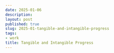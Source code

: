 ```yaml
---
date: 2025-01-06
description:
layout: post
published: true
slug: 2025-01-tangible-and-intangible-progress
tags:
- work
title: Tangible and Intangible Progress
---
```

